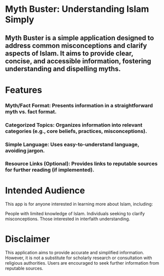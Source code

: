 # Myth Buster: Understanding Islam Simply

## Myth Buster is a simple application designed to address common misconceptions and clarify aspects of Islam. It aims to provide clear, concise, and accessible information, fostering understanding and dispelling myths.

# Features
### Myth/Fact Format: Presents information in a straightforward myth vs. fact format.
### Categorized Topics: Organizes information into relevant categories (e.g., core beliefs, practices, misconceptions).
### Simple Language: Uses easy-to-understand language, avoiding jargon.
### Resource Links (Optional): Provides links to reputable sources for further reading (if implemented).

# Intended Audience
This app is for anyone interested in learning more about Islam, including:

People with limited knowledge of Islam.
Individuals seeking to clarify misconceptions.
Those interested in interfaith understanding.

# Disclaimer
This application aims to provide accurate and simplified information. However, it is not a substitute for scholarly research or consultation with religious authorities. Users are encouraged to seek further information from reputable sources.
